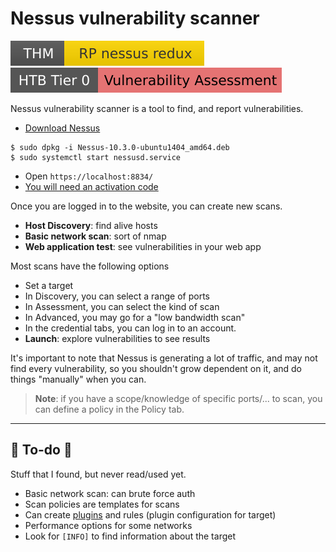 # Nessus vulnerability scanner

[![rpnessusredux](../../../../_badges/thm/rpnessusredux.svg)](https://tryhackme.com/room/rpnessusredux)
[![vulnerabilityassessment](../../../../_badges/htb/vulnerabilityassessment.svg)](https://academy.hackthebox.com/course/preview/vulnerability-assessment)

<div class="row row-cols-lg-2"><div>

Nessus vulnerability scanner is a tool to find, and report vulnerabilities.

* [Download Nessus](https://www.tenable.com/downloads/nessus)

```shell!
$ sudo dpkg -i Nessus-10.3.0-ubuntu1404_amd64.deb
$ sudo systemctl start nessusd.service
```

* Open `https://localhost:8834/`
* [You will need an activation code](https://www.tenable.com/products/nessus/nessus-essentials)
</div><div>

Once you are logged in to the website, you can create new scans.

* **Host Discovery**: find alive hosts
* **Basic network scan**: sort of nmap
* **Web application test**: see vulnerabilities in your web app

Most scans have the following options

* Set a target
* In Discovery, you can select a range of ports
* In Assessment, you can select the kind of scan
* In Advanced, you may go for a "low bandwidth scan"
* In the credential tabs, you can log in to an account.
* **Launch**: explore vulnerabilities to see results

It's important to note that Nessus is generating a lot of traffic, and may not find every vulnerability, so you shouldn't grow dependent on it, and do things "manually" when you can.

</div></div>

> **Note**: if you have a scope/knowledge of specific ports/... to scan, you can define a policy in the Policy tab.<br>

<hr class="sep-both">

## 👻 To-do 👻

Stuff that I found, but never read/used yet.

<div class="row row-cols-lg-2"><div>

* Basic network scan: can brute force auth
* Scan policies are templates for scans
* Can create [plugins](https://en.wikipedia.org/wiki/Nessus_Attack_Scripting_Language) and rules (plugin configuration for target)
* Performance options for some networks
* Look for `[INFO]` to find information about the target
</div><div>
</div></div>